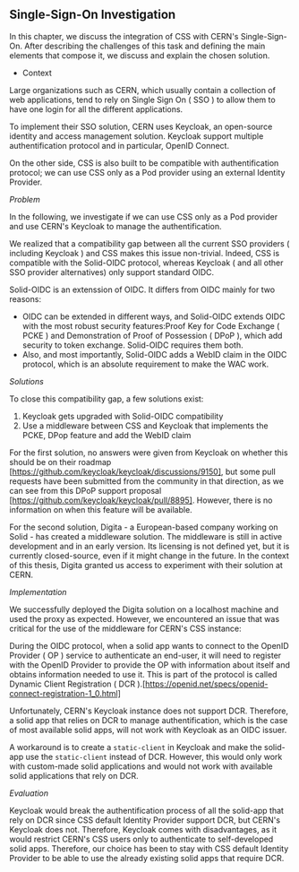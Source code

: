 <!--
TODO MITMProxy
TODO CHECK Penny
 -->

## Single-Sign-On Investigation 

 In this chapter, we discuss the integration of CSS with CERN's Single-Sign-On. After describing the challenges of this task and defining the main elements that compose it, we discuss and explain the chosen solution. 


- Context

Large organizations such as CERN, which usually contain a collection of web applications, tend to rely on Single Sign On ( SSO ) to allow them to have one login for all the different applications.

To implement their SSO solution, CERN uses Keycloak, an open-source identity and access management solution. Keycloak support multiple authentification protocol and in particular, OpenID Connect. 

On the other side, CSS is also built to be compatible with authentification protocol; we can use CSS only as a Pod provider using an external Identity Provider.

*Problem*

In the following, we investigate if we can use CSS only as a Pod provider and use CERN's Keycloak to manage the authentification.

We realized that a compatibility gap between all the current SSO providers ( including Keycloak ) and CSS makes this issue non-trivial. Indeed, CSS is compatible with the Solid-OIDC protocol, whereas Keycloak ( and all other SSO provider alternatives) only support standard OIDC.

Solid-OIDC is an extenssion of OIDC. It differs from OIDC mainly for two reasons:
 - OIDC can be extended in different ways, and Solid-OIDC extends OIDC with the most robust security features:Proof Key for Code Exchange ( PCKE ) and Demonstration of Proof of Possession ( DPoP ), which add security to token exchange. Solid-OIDC requires them both.
 - Also, and most importantly, Solid-OIDC adds a WebID claim in the OIDC protocol, which is an absolute requirement to make the WAC work.

*Solutions*

To close this compatibility gap, a few solutions exist:

 1. Keycloak gets upgraded with Solid-OIDC compatibility
 1. Use a middleware between CSS and Keycloak that implements the PCKE, DPop feature and add the WebID claim

For the first solution, no answers were given from Keycloak on whether this should be on their roadmap [https://github.com/keycloak/keycloak/discussions/9150], but some pull requests have been submitted from the community in that direction, as we can see from this DPoP support proposal [https://github.com/keycloak/keycloak/pull/8895]. However, there is no information on when this feature will be available.

For the second solution, Digita - a European-based company working on Solid - has created a middleware solution. The middleware is still in active development and in an early version. Its licensing is not defined yet, but it is currently closed-source, even if it might change in the future. In the context of this thesis, Digita granted us access to experiment with their solution at CERN.

*Implementation*

 We successfully deployed the Digita solution on a localhost machine and used the proxy as expected. However, we encountered an issue that was critical for the use of the middleware for CERN's CSS instance:

 During the OIDC protocol, when a solid app wants to connect to the OpenID Provider ( OP ) service to authenticate an end-user, it will need to register with the OpenID Provider to provide the OP with information about itself and obtains information needed to use it. This is part of the protocol is called Dynamic Client Registration ( DCR ).[https://openid.net/specs/openid-connect-registration-1_0.html]

Unfortunately, CERN's Keycloak instance does not support DCR. Therefore, a solid app that relies on DCR to manage authentification, which is the case of most available solid apps,  will not work with Keycloak as an OIDC issuer.

A workaround is to create a `static-client` in Keycloak and make the solid-app use the `static-client` instead of DCR. However, this would only work with custom-made solid applications and would not work with available solid applications that rely on DCR. 

*Evaluation*

Keycloak would break the authentification process of all the solid-app that rely on DCR since CSS default Identity Provider support DCR, but CERN's Keycloak does not. Therefore, Keycloak comes with disadvantages, as it would restrict CERN's CSS users only to authenticate to self-developed solid apps. Therefore, our choice has been to stay with CSS default Identity Provider to be able to use the already existing solid apps that require DCR.



